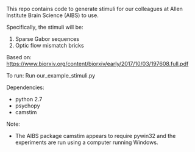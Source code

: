 This repo contains code to generate stimuli for our colleagues at Allen Institute Brain Science (AIBS) to use.

Specifically, the stimuli will be:
1. Sparse Gabor sequences
2. Optic flow mismatch bricks

Based on: https://www.biorxiv.org/content/biorxiv/early/2017/10/03/197608.full.pdf

To run:
Run our_example_stimuli.py

Dependencies:
- python 2.7
- psychopy
- camstim

Note:
- The AIBS package camstim appears to require pywin32 and the experiments are run using a computer running Windows.

